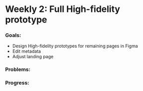 # Weekly 2: Full High-fidelity prototype

### Goals:

- Design High-fidelity prototypes for remaining pages in Figma
- Edit metadata
- Adjust landing page

### Problems:

### Progress:

